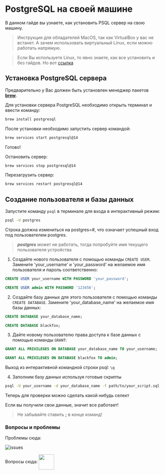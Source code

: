 # PostgreSQL на своей машине 

В данном гайде вы узнаете, как установить PSQL сервер на свою машину.   

> Инструкция для обладателей MacOS, так как VirtualBox у вас не встанет. А зачем использовать виртуальный Linux, если можно работать напрямую.   

> Если Вы используете Linux, то явно знаете, как все установить и без гайдов. Но вот [ссылка](https://www.postgresql.org/download/linux/ubuntu/)

## Установка PostgreSQL сервера

Предварительно у Вас должен быть установлен менеджер пакетов [**brew**](https://brew.sh/index_ru).   

Для установки сервера PostgreSQL необходимо открыть терминал и ввести команду:  

```bash
brew install postgresql
```

После установки необходимо запустить сервер командой:   

```bash
brew services start postgresql@14
```

Готово!  

Остановить сервер:  

```bash
brew services stop postgresql@14
```

Перезагрузить сервер:  

```bash
brew services restart postgresql@14
```



## Создание пользователя и базы данных

Запустите команду `psql` в терминале для входа в интерактивный режим:
```bash
psql -U postgres
```
Строка должна измениться на postgres=#, что означает успешный вход под пользователем postgres.

> ***postgres*** может не работать, тогда попробуйте имя текущего пользователя устройства

1. Создайте нового пользователя с помощью команды `CREATE USER`. Замените 'your_username' и 'your_password' на желаемое имя пользователя и пароль соответственно:
```sql
CREATE USER your_username WITH PASSWORD 'your_password';

CREATE USER admin WITH PASSWORD '123456';
```

2. Создайте базу данных для этого пользователя с помощью команды `CREATE DATABASE`. Замените 'your_database_name' на желаемое имя базы данных:
```sql
CREATE DATABASE your_database_name;

CREATE DATABASE blackfox;
```

3. Дайте новому пользователю права доступа к базе данных с помощью команды `GRANT`:

```sql
GRANT ALL PRIVILEGES ON DATABASE your_database_name TO your_username;

GRANT ALL PRIVILEGES ON DATABASE blackfox TO admin;
```
Выход из интерактивной командной строки psql: `\q`

4. Заполним базу данных используя готовые скрипты

```bash
psql -U your_username -d your_database_name -f path/to/your_script.sql
```

Теперь для проверки можно сделать какой нибудь селект

Если вы получили свои данные, значит все работает!   

> Не забывайте ставить **;** в конце команд!

### Вопросы и проблемы

Проблемы сюда:  

![issues](../Tech/issue.png)  

Вопросы сюда:
[<img src="../Tech/tg-icon.svg" height='50' align="center">](https://t.me/KeoFoxy)
